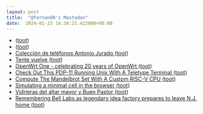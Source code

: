 ```yaml
---
layout: post
title:  "@fernand0's Mastodon"
date:  2024-01-23 14:38:21.422000+00:00
---
```

*  [ ](https://mastodon.social/@macosas) ([toot](https://mastodon.social/@fernand0/111805772688292713))
*  [ ](https://mastodon.social/users/fernand0/statuses/111805771991267823/activity) ([toot](https://mastodon.social/users/fernand0/statuses/111805771991267823/activity))
*  [Colección de teléfonos Antonio Jurado ](https://historiatelefonia.com/2024/01/20/coleccion-de-telefonos-antonio-jurado) ([toot](https://mastodon.social/@fernand0/111805706167575861))
*  [Tente vuelve ](https://construclonica.wordpress.com/2021/07/19/tente-vuelve) ([toot](https://mastodon.social/@fernand0/111805584011766073))
*  [OpenWrt One - celebrating 20 years of OpenWrt ](https://forum.openwrt.org/t/openwrt-one-celebrating-20-years-of-openwrt/18368) ([toot](https://mastodon.social/@fernand0/111805452950638797))
*  [Check Out This PDP-11 Running Unix With A Teletype Terminal ](https://hackaday.com/2024/01/16/check-out-this-pdp-11-running-unix-with-a-teletype-terminal) ([toot](https://mastodon.social/@fernand0/111805355912057997))
*  [Compute The Mandelbrot Set With A Custom RISC-V CPU ](https://hackaday.com/2024/01/17/compute-the-mandelbrot-set-with-a-custom-risc-v-cpu) ([toot](https://mastodon.social/@fernand0/111805344418874959))
*  [Simulating a minimal cell in the browser ](https://technistuff.com/posts/simulating-a-minimal-cell) ([toot](https://mastodon.social/@fernand0/111805116468957690))
*  [Vidrieras del altar mayor y Buen Pastor ](https://www.flickr.com/photos/fernand0/53476677887) ([toot](https://mastodon.social/@fernand0/111805030346463392))
*  [Remembering Bell Labs as legendary idea factory prepares to leave N.J. home ](https://www.nj.com/essex/2024/01/remembering-bell-labs-as-legendary-idea-factory-prepares-to-leave-nj-home.htm) ([toot](https://mastodon.social/@fernand0/111805000244905403))
